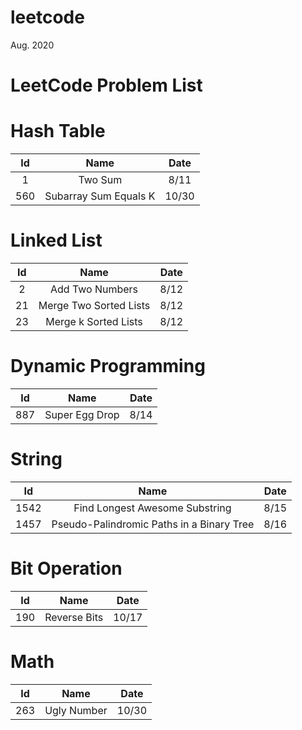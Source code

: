 # leetcode
Aug. 2020 

# LeetCode Problem List

# Hash Table

| Id | Name | Date |
|:---:| :------: | :----: |
| 1 | Two Sum | 8/11 |
| 560 | Subarray Sum Equals K | 10/30 |

# Linked List

| Id | Name | Date |
|:---:| :------: | :----: |
| 2 | Add Two Numbers | 8/12 |
| 21 | Merge Two Sorted Lists | 8/12 |
| 23 | Merge k Sorted Lists | 8/12 |

# Dynamic Programming

| Id | Name | Date |
|:---:| :------: | :----: |
| 887 | Super Egg Drop | 8/14 |

# String

| Id | Name | Date |
|:---:| :------: | :----: |
| 1542 | Find Longest Awesome Substring | 8/15 |
| 1457 | Pseudo-Palindromic Paths in a Binary Tree | 8/16 |

# Bit Operation

| Id | Name | Date |
|:---:| :------: | :----: |
| 190 | Reverse Bits | 10/17 |

# Math
| Id | Name | Date |
|:---:| :------: | :----: |
| 263 | Ugly Number | 10/30 |